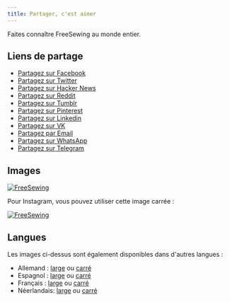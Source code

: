 ```yaml
---
title: Partager, c'est aimer
---
```


Faites connaître FreeSewing au monde entier.

## Liens de partage

 - [Partagez sur Facebook](https://facebook.com/sharer/sharer.php?u=https%3A%2F%2Ffreesewing.org%2F)
 - [Partagez sur Twitter](https://twitter.com/intent/tweet/?text=FreeSewing%20is%20an%20open%20source%20platform%20for%20made-to-measure%20sewing%20patterns&url=https%3A%2F%2Ffreesewing.org%2F)
 - [Partagez sur Hacker News](https://news.ycombinator.com/submitlink?u=https%3A%2F%2Ffreesewing.org%2F&t=FreeSewing%20is%20an%20open%20source%20platform%20for%20made-to-measure%20sewing%20patterns)
 - [Partagez sur Reddit](https://reddit.com/submit/?url=https%3A%2F%2Ffreesewing.org%2F&resubmit=true&title=FreeSewing%20is%20an%20open%20source%20platform%20for%20made-to-measure%20sewing%20patterns)
 - [Partagez sur Tumblr](https://www.tumblr.com/widgets/share/tool?posttype=link&title=FreeSewing%20is%20an%20open%20source%20platform%20for%20made-to-measure%20sewing%20patterns&caption=FreeSewing%20is%20an%20open%20source%20platform%20for%20made-to-measure%20sewing%20patterns&content=https%3A%2F%2Ffreesewing.org%2F&canonicalUrl=https%3A%2F%2Ffreesewing.org%2F&shareSource=tumblr_share_button)
 - [Partagez sur Pinterest](https://pinterest.com/pin/create/button/?url=https%3A%2F%2Ffreesewing.org%2F&media=https%3A%2F%2Ffreesewing.org%2F&description=FreeSewing%20is%20an%20open%20source%20platform%20for%20made-to-measure%20sewing%20patterns)
 - [Partagez sur Linkedin](https://www.linkedin.com/shareArticle?mini=true&url=https%3A%2F%2Ffreesewing.org%2F&title=FreeSewing%20is%20an%20open%20source%20platform%20for%20made-to-measure%20sewing%20patterns&summary=FreeSewing%20is%20an%20open%20source%20platform%20for%20made-to-measure%20sewing%20patterns&source=https%3A%2F%2Ffreesewing.org%2F)
 - [Partagez sur VK](http://vk.com/share.php?title=FreeSewing%20is%20an%20open%20source%20platform%20for%20made-to-measure%20sewing%20patterns&url=https%3A%2F%2Ffreesewing.org%2F)
 - [Partagez par Email](mailto:?subject=FreeSewing%20is%20an%20open%20source%20platform%20for%20made-to-measure%20sewing%20patterns&body=https%3A%2F%2Ffreesewing.org%2F)
 - [Partagez sur WhatsApp](whatsapp://send?text=FreeSewing%20is%20an%20open%20source%20platform%20for%20made-to-measure%20sewing%20patterns%20https%3A%2F%2Ffreesewing.org%2F)
 - [Partagez sur Telegram](https://telegram.me/share/url?text=FreeSewing%20is%20an%20open%20source%20platform%20for%20made-to-measure%20sewing%20patterns&url=https%3A%2F%2Ffreesewing.org%2F)


## Images

[![FreeSewing](/share/en.wide.jpg)](/share/en.wide.jpg)


Pour Instagram, vous pouvez utiliser cette image carrée :

[![FreeSewing](/share/en.square.jpg)](/share/en.square.jpg)

## Langues

Les images ci-dessus sont également disponibles dans d'autres langues :

 - Allemand : [large](/share/de.wide.jpg) ou [carré](/share/de.square.jpg)
 - Espagnol : [large](/share/es.wide.jpg) ou [carré](/share/es.square.jpg)
 - Français : [large](/share/fr.wide.jpg) ou [carré](/share/fr.square.jpg)
 - Néerlandais: [large](/share/nl.wide.jpg) ou [carré](/share/nl.square.jpg)
